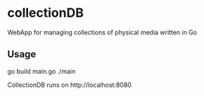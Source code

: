 # collectionDB
WebApp for managing collections of physical media written in Go

## Usage

go build main.go
./main

CollectionDB runs on http://localhost:8080
